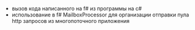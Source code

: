 - вызов кода написанного на f# из программы на c#
- использование в f# MailboxProcessor для организации отправки пула http запросов из многопоточного приложения